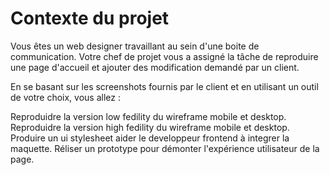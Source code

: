 # Contexte du projet

Vous êtes un web designer travaillant au sein d'une boite de communication. Votre chef de projet vous a assigné la tâche de reproduire une page d'accueil et ajouter des modification demandé par un client.

En se basant sur les screenshots fournis par le client et en utilisant un outil de votre choix, vous allez :

Reproduidre la version low fedility du wireframe mobile et desktop.
Reproduidre la version high fedility du wireframe mobile et desktop.
Produire un ui stylesheet aider le developpeur frontend à integrer la maquette.
Réliser un prototype pour démonter l'expérience utilisateur de la page.

